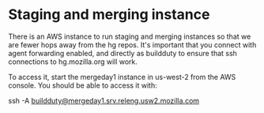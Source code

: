 # Staging and merging instance

There is an AWS instance to run staging and merging instances so that we are fewer hops away from the hg repos. It's important that you connect with agent forwarding enabled, and directly as buildduty to ensure that ssh connections to hg.mozilla.org will work.

To access it, start the mergeday1 instance in us-west-2 from the AWS console. You should be able to access it with:

 ssh -A buildduty@mergeday1.srv.releng.usw2.mozilla.com
